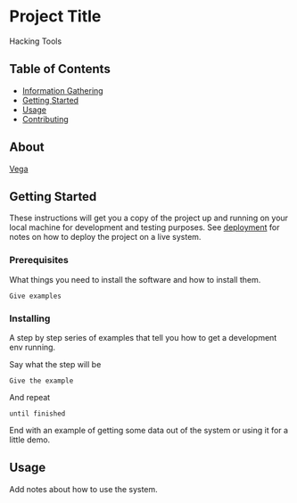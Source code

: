 # Project Title

Hacking Tools

## Table of Contents

- [Information Gathering](#infoGath)
- [Getting Started](#getting_started)
- [Usage](#usage)
- [Contributing](../CONTRIBUTING.md)

## About <a name = "infoGath"></a>

[Vega](http://vega.com)

## Getting Started <a name = "getting_started"></a>

These instructions will get you a copy of the project up and running on your local machine for development and testing purposes. See [deployment](#deployment) for notes on how to deploy the project on a live system.

### Prerequisites

What things you need to install the software and how to install them.

```
Give examples
```

### Installing

A step by step series of examples that tell you how to get a development env running.

Say what the step will be

```
Give the example
```

And repeat

```
until finished
```

End with an example of getting some data out of the system or using it for a little demo.

## Usage <a name = "usage"></a>

Add notes about how to use the system.
